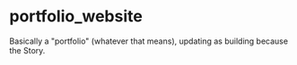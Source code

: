 # portfolio_website
Basically a "portfolio" (whatever that means), updating as building because the Story. 
